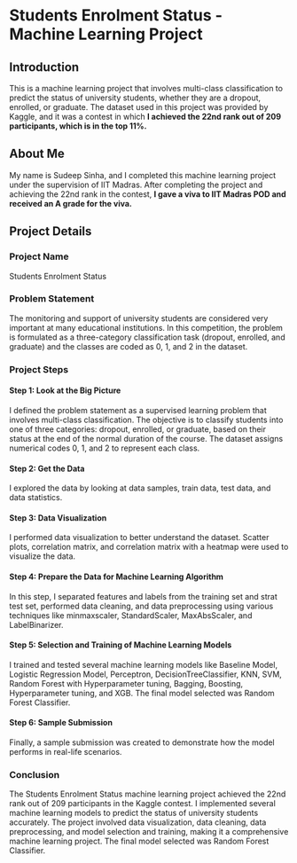# Students Enrolment Status - Machine Learning Project
## Introduction
This is a machine learning project that involves multi-class classification to predict the status of university students, whether they are a dropout, enrolled, or graduate. The dataset used in this project was provided by Kaggle, and it was a contest in which **I achieved the 22nd rank out of 209 participants, which is in the top 11%.**

## About Me
My name is Sudeep Sinha, and I completed this machine learning project under the supervision of IIT Madras. After completing the project and achieving the 22nd rank in the contest, **I gave a viva to IIT Madras POD and received an A grade for the viva.**

## Project Details
### Project Name
Students Enrolment Status

### Problem Statement
The monitoring and support of university students are considered very important at many educational institutions. In this competition, the problem is formulated as a three-category classification task (dropout, enrolled, and graduate) and the classes are coded as 0, 1, and 2 in the dataset.

### Project Steps
#### Step 1: Look at the Big Picture
I defined the problem statement as a supervised learning problem that involves multi-class classification. The objective is to classify students into one of three categories: dropout, enrolled, or graduate, based on their status at the end of the normal duration of the course. The dataset assigns numerical codes 0, 1, and 2 to represent each class.

#### Step 2: Get the Data
I explored the data by looking at data samples, train data, test data, and data statistics.

#### Step 3: Data Visualization
I performed data visualization to better understand the dataset. Scatter plots, correlation matrix, and correlation matrix with a heatmap were used to visualize the data.

#### Step 4: Prepare the Data for Machine Learning Algorithm
In this step, I separated features and labels from the training set and strat test set, performed data cleaning, and data preprocessing using various techniques like minmaxscaler, StandardScaler, MaxAbsScaler, and LabelBinarizer.

#### Step 5: Selection and Training of Machine Learning Models
I trained and tested several machine learning models like Baseline Model, Logistic Regression Model, Perceptron, DecisionTreeClassifier, KNN, SVM, Random Forest with Hyperparameter tuning, Bagging, Boosting, Hyperparameter tuning, and XGB. The final model selected was Random Forest Classifier.

#### Step 6: Sample Submission
Finally, a sample submission was created to demonstrate how the model performs in real-life scenarios.

### Conclusion
The Students Enrolment Status machine learning project achieved the 22nd rank out of 209 participants in the Kaggle contest. I implemented several machine learning models to predict the status of university students accurately. The project involved data visualization, data cleaning, data preprocessing, and model selection and training, making it a comprehensive machine learning project. The final model selected was Random Forest Classifier.
